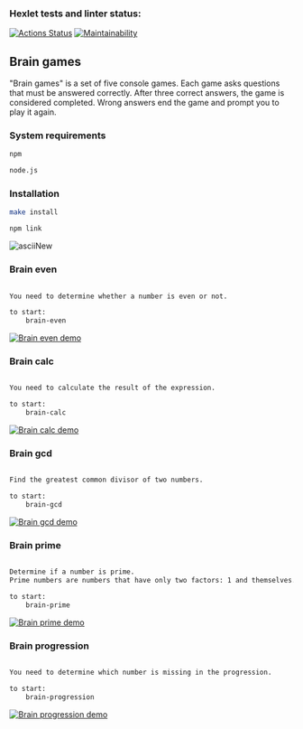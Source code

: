 ### Hexlet tests and linter status:

[![Actions Status](https://github.com/bm-Storage/frontend-project-44/actions/workflows/hexlet-check.yml/badge.svg)](https://github.com/bm-Storage/frontend-project-44/actions)
[![Maintainability](https://api.codeclimate.com/v1/badges/50575001cb1bba013b53/maintainability)](https://codeclimate.com/github/bm-Storage/frontend-project-44/maintainability)

## Brain games

"Brain games" is a set of five console games. Each game asks questions that must be answered correctly. After three correct answers, the game is considered completed. Wrong answers end the game and prompt you to play it again.

### System requirements

```bash
npm

node.js
```
### Installation

```bash
make install

npm link
```

![asciiNew](https://github.com/user-attachments/assets/6c1742d0-3a3d-42cb-b7e6-e46715ffc62b)

### Brain even

```bash

You need to determine whether a number is even or not.

to start:
    brain-even
```

[![Brain even demo](https://asciinema.org/a/mI7IZqbO4Sa14qpgnvcq72Hsz.png)](https://asciinema.org/a/mI7IZqbO4Sa14qpgnvcq72Hsz)

### Brain calc

```bash

You need to calculate the result of the expression.

to start:
    brain-calc
```

[![Brain calc demo](https://asciinema.org/a/XSSpAJtOhNLc3AlwwZZKjiy4T.png)](https://asciinema.org/a/XSSpAJtOhNLc3AlwwZZKjiy4T)

### Brain gcd

```bash

Find the greatest common divisor of two numbers.

to start:
    brain-gcd
```

[![Brain gcd demo](https://asciinema.org/a/ACgWB271RKtM8phi1izUBfRvA.png)](https://asciinema.org/a/ACgWB271RKtM8phi1izUBfRvA)

### Brain prime

```bash

Determine if a number is prime.
Prime numbers are numbers that have only two factors: 1 and themselves.

to start:
    brain-prime
```

[![Brain prime demo](https://asciinema.org/a/J62VQB5IPf34evPeNOSDzLcbr.png)](https://asciinema.org/a/J62VQB5IPf34evPeNOSDzLcbr)

### Brain progression

```bash

You need to determine which number is missing in the progression.

to start:
    brain-progression
```

[![Brain progression demo](https://asciinema.org/a/WzLJ5z6NXVBC9vDTxcrvqycNt.png)](https://asciinema.org/a/WzLJ5z6NXVBC9vDTxcrvqycNt)
